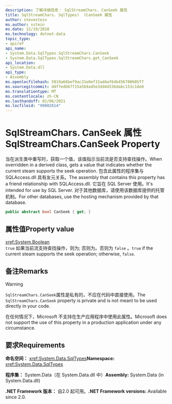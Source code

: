 ```yaml
---
description: 了解详细信息： SqlStreamChars. CanSeek 属性
title: SqlStreamChars. SqlTypes)  (CanSeek 属性
author: stevestein
ms.author: sstein
ms.date: 12/19/2018
ms.technology: dotnet-data
topic_type:
- apiref
api_name:
- System.Data.SqlTypes.SqlStreamChars.CanSeek
- System.Data.SqlTypes.SqlStreamChars.get_CanSeek
api_location:
- System.Data.dll
api_type:
- Assembly
ms.openlocfilehash: 5919a66bef9ac31e0ef15ad4af64b456700605f7
ms.sourcegitcommit: ddf7edb67715a5b9a45e3dd44536dabc153c1de0
ms.translationtype: MT
ms.contentlocale: zh-CN
ms.lasthandoff: 02/06/2021
ms.locfileid: "99802614"
---
```

# <a name="sqlstreamcharscanseek-property"></a><span data-ttu-id="e0dd7-103">SqlStreamChars. CanSeek 属性</span><span class="sxs-lookup"><span data-stu-id="e0dd7-103">SqlStreamChars.CanSeek Property</span></span>

<span data-ttu-id="e0dd7-104">当在派生类中重写时，获取一个值，该值指示当前流是否支持查找操作。</span><span class="sxs-lookup"><span data-stu-id="e0dd7-104">When overridden in a derived class, gets a value that indicates whether the current steam supports the seek operation.</span></span> <span data-ttu-id="e0dd7-105">包含此属性的程序集与 SQLAccess.dll 具有友元关系。</span><span class="sxs-lookup"><span data-stu-id="e0dd7-105">The assembly that contains this property has a friend relationship with SQLAccess.dll.</span></span> <span data-ttu-id="e0dd7-106">它旨在 SQL Server 使用。</span><span class="sxs-lookup"><span data-stu-id="e0dd7-106">It's intended for use by SQL Server.</span></span> <span data-ttu-id="e0dd7-107">对于其他数据库，请使用该数据库提供的托管机制。</span><span class="sxs-lookup"><span data-stu-id="e0dd7-107">For other databases, use the hosting mechanism provided by that database.</span></span>

```csharp
public abstract bool CanSeek { get; }
```

## <a name="property-value"></a><span data-ttu-id="e0dd7-108">属性值</span><span class="sxs-lookup"><span data-stu-id="e0dd7-108">Property value</span></span>

<xref:System.Boolean>\
<span data-ttu-id="e0dd7-109">`true` 如果当前流支持查找操作，则为; 否则为。否则为 `false` 。</span><span class="sxs-lookup"><span data-stu-id="e0dd7-109">`true` if the current steam supports the seek operation; otherwise, `false`.</span></span>

## <a name="remarks"></a><span data-ttu-id="e0dd7-110">备注</span><span class="sxs-lookup"><span data-stu-id="e0dd7-110">Remarks</span></span>

> [!WARNING]
> <span data-ttu-id="e0dd7-111">`SqlStreamChars.CanSeek`属性是私有的，不应在代码中直接使用。</span><span class="sxs-lookup"><span data-stu-id="e0dd7-111">The `SqlStreamChars.CanSeek` property is private and is not meant to be used directly in your code.</span></span>
>
> <span data-ttu-id="e0dd7-112">在任何情况下，Microsoft 不支持在生产应用程序中使用此属性。</span><span class="sxs-lookup"><span data-stu-id="e0dd7-112">Microsoft does not support the use of this property in a production application under any circumstance.</span></span>

## <a name="requirements"></a><span data-ttu-id="e0dd7-113">要求</span><span class="sxs-lookup"><span data-stu-id="e0dd7-113">Requirements</span></span>

<span data-ttu-id="e0dd7-114">**命名空间：** <xref:System.Data.SqlTypes></span><span class="sxs-lookup"><span data-stu-id="e0dd7-114">**Namespace:** <xref:System.Data.SqlTypes></span></span>

<span data-ttu-id="e0dd7-115">**程序集：** System.Data（在 System.Data.dll 中）</span><span class="sxs-lookup"><span data-stu-id="e0dd7-115">**Assembly:** System.Data (in System.Data.dll)</span></span>

<span data-ttu-id="e0dd7-116">**.NET Framework 版本：** 自2.0 起可用。</span><span class="sxs-lookup"><span data-stu-id="e0dd7-116">**.NET Framework versions:** Available since 2.0.</span></span>
